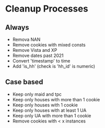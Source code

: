 # Cleanup Processes
## Always
- Remova NAN
- Remove cookies with mixed consts
- Remove Vista and XP
- Remove dates past 2021
- Convert 'timestamp' to time
- Add 'is_hh' (check is 'hh_id' is numeric)
## Case based
- Keep only maid and tpc
- Keep only houses with more than 1 cookie
- Keep only houses with 1 cookie
- Keep only houses with at least 1 UA
- Keep only UA with more than 1 cookie
- Remove cookies with < x instances
